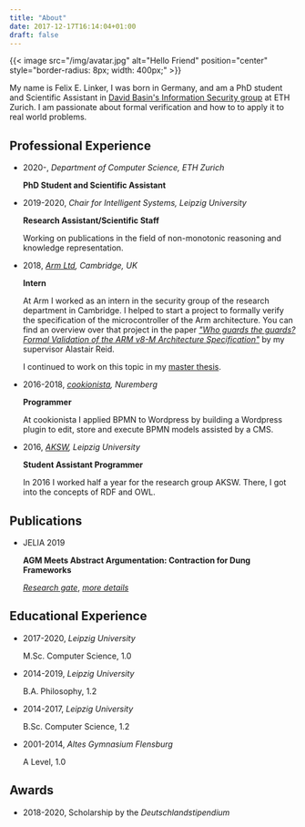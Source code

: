 ```yaml
---
title: "About"
date: 2017-12-17T16:14:04+01:00
draft: false
---
```


{{< image src="/img/avatar.jpg" alt="Hello Friend" position="center" style="border-radius: 8px; width: 400px;" >}}

My name is Felix E. Linker, I was born in Germany, and am a PhD student and Scientific Assistant in [David Basin's Information Security group](https://infsec.ethz.ch/) at ETH Zurich.
I am passionate about formal verification and how to to apply it to real world problems.

## Professional Experience

* 2020-, *Department of Computer Science, ETH Zurich*

    **PhD Student and Scientific Assistant**

* 2019-2020, *Chair for Intelligent Systems, Leipzig University*

    **Research Assistant/Scientific Staff**

    Working on publications in the field of non-monotonic reasoning and knowledge representation.

* 2018, *[Arm Ltd](https://www.arm.com/), Cambridge, UK*

    **Intern**

    At Arm I worked as an intern in the security group of the research
    department in Cambridge.
    I helped to start a project to formally verify the specification of the
    microcontroller of the Arm architecture.
    You can find an overview over that project in the paper
    [_"Who guards the guards? Formal Validation of the ARM v8-M Architecture Specification"_](https://alastairreid.github.io/papers/OOPSLA_17/)
    by my supervisor Alastair Reid.

    I continued to work on this topic in my [master thesis](/works/msc_riscv/).

* 2016-2018, *[cookionista](https://cookionista.com/), Nuremberg*

    **Programmer**

    At cookionista I applied BPMN to Wordpress by building a Wordpress plugin to
    edit, store and execute BPMN models assisted by a CMS.

* 2016, *[AKSW](http://aksw.org), Leipzig University*

    **Student Assistant Programmer**

    In 2016 I worked half a year for the research group AKSW.
    There, I got into the concepts of RDF and OWL.

## Publications

* JELIA 2019

    **AGM Meets Abstract Argumentation: Contraction for Dung Frameworks**

    [*Research gate*](https://www.researchgate.net/publication/332211310_AGM_Meets_Abstract_Argumentation_Contraction_for_Dung_Frameworks), [*more details*](/works/jelia)

## Educational Experience

* 2017-2020, *Leipzig University*

    M.Sc. Computer Science, 1.0

* 2014-2019, *Leipzig University*

    B.A. Philosophy, 1.2

* 2014-2017, *Leipzig University*

    B.Sc. Computer Science, 1.2

* 2001-2014, *Altes Gymnasium Flensburg*

    A Level, 1.0

## Awards

* 2018-2020, Scholarship by the *Deutschlandstipendium*
